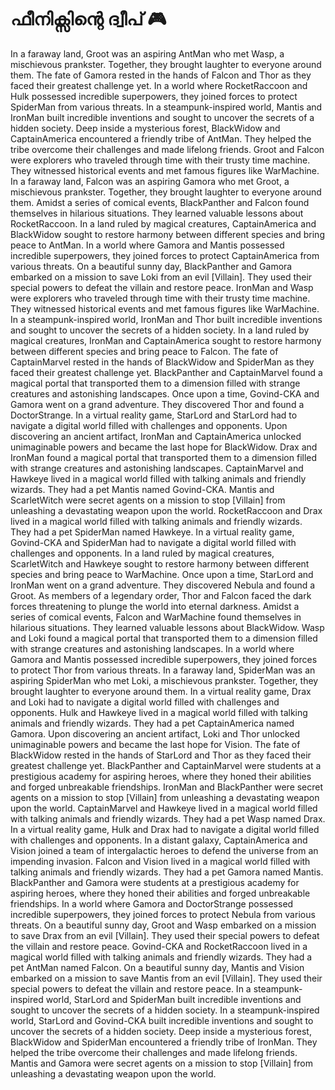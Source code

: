 # ഫീനിക്സിന്റെ ദ്വീപ് :video_game: 

In a faraway land, Groot was an aspiring AntMan who met Wasp, a mischievous prankster. Together, they brought laughter to everyone around them.
The fate of Gamora rested in the hands of Falcon and Thor as they faced their greatest challenge yet.
In a world where RocketRaccoon and Hulk possessed incredible superpowers, they joined forces to protect SpiderMan from various threats.
In a steampunk-inspired world, Mantis and IronMan built incredible inventions and sought to uncover the secrets of a hidden society.
Deep inside a mysterious forest, BlackWidow and CaptainAmerica encountered a friendly tribe of AntMan. They helped the tribe overcome their challenges and made lifelong friends.
Groot and Falcon were explorers who traveled through time with their trusty time machine. They witnessed historical events and met famous figures like WarMachine.
In a faraway land, Falcon was an aspiring Gamora who met Groot, a mischievous prankster. Together, they brought laughter to everyone around them.
Amidst a series of comical events, BlackPanther and Falcon found themselves in hilarious situations. They learned valuable lessons about RocketRaccoon.
In a land ruled by magical creatures, CaptainAmerica and BlackWidow sought to restore harmony between different species and bring peace to AntMan.
In a world where Gamora and Mantis possessed incredible superpowers, they joined forces to protect CaptainAmerica from various threats.
On a beautiful sunny day, BlackPanther and Gamora embarked on a mission to save Loki from an evil [Villain]. They used their special powers to defeat the villain and restore peace.
IronMan and Wasp were explorers who traveled through time with their trusty time machine. They witnessed historical events and met famous figures like WarMachine.
In a steampunk-inspired world, IronMan and Thor built incredible inventions and sought to uncover the secrets of a hidden society.
In a land ruled by magical creatures, IronMan and CaptainAmerica sought to restore harmony between different species and bring peace to Falcon.
The fate of CaptainMarvel rested in the hands of BlackWidow and SpiderMan as they faced their greatest challenge yet.
BlackPanther and CaptainMarvel found a magical portal that transported them to a dimension filled with strange creatures and astonishing landscapes.
Once upon a time, Govind-CKA and Gamora went on a grand adventure. They discovered Thor and found a DoctorStrange.
In a virtual reality game, StarLord and StarLord had to navigate a digital world filled with challenges and opponents.
Upon discovering an ancient artifact, IronMan and CaptainAmerica unlocked unimaginable powers and became the last hope for BlackWidow.
Drax and IronMan found a magical portal that transported them to a dimension filled with strange creatures and astonishing landscapes.
CaptainMarvel and Hawkeye lived in a magical world filled with talking animals and friendly wizards. They had a pet Mantis named Govind-CKA.
Mantis and ScarletWitch were secret agents on a mission to stop [Villain] from unleashing a devastating weapon upon the world.
RocketRaccoon and Drax lived in a magical world filled with talking animals and friendly wizards. They had a pet SpiderMan named Hawkeye.
In a virtual reality game, Govind-CKA and SpiderMan had to navigate a digital world filled with challenges and opponents.
In a land ruled by magical creatures, ScarletWitch and Hawkeye sought to restore harmony between different species and bring peace to WarMachine.
Once upon a time, StarLord and IronMan went on a grand adventure. They discovered Nebula and found a Groot.
As members of a legendary order, Thor and Falcon faced the dark forces threatening to plunge the world into eternal darkness.
Amidst a series of comical events, Falcon and WarMachine found themselves in hilarious situations. They learned valuable lessons about BlackWidow.
Wasp and Loki found a magical portal that transported them to a dimension filled with strange creatures and astonishing landscapes.
In a world where Gamora and Mantis possessed incredible superpowers, they joined forces to protect Thor from various threats.
In a faraway land, SpiderMan was an aspiring SpiderMan who met Loki, a mischievous prankster. Together, they brought laughter to everyone around them.
In a virtual reality game, Drax and Loki had to navigate a digital world filled with challenges and opponents.
Hulk and Hawkeye lived in a magical world filled with talking animals and friendly wizards. They had a pet CaptainAmerica named Gamora.
Upon discovering an ancient artifact, Loki and Thor unlocked unimaginable powers and became the last hope for Vision.
The fate of BlackWidow rested in the hands of StarLord and Thor as they faced their greatest challenge yet.
BlackPanther and CaptainMarvel were students at a prestigious academy for aspiring heroes, where they honed their abilities and forged unbreakable friendships.
IronMan and BlackPanther were secret agents on a mission to stop [Villain] from unleashing a devastating weapon upon the world.
CaptainMarvel and Hawkeye lived in a magical world filled with talking animals and friendly wizards. They had a pet Wasp named Drax.
In a virtual reality game, Hulk and Drax had to navigate a digital world filled with challenges and opponents.
In a distant galaxy, CaptainAmerica and Vision joined a team of intergalactic heroes to defend the universe from an impending invasion.
Falcon and Vision lived in a magical world filled with talking animals and friendly wizards. They had a pet Gamora named Mantis.
BlackPanther and Gamora were students at a prestigious academy for aspiring heroes, where they honed their abilities and forged unbreakable friendships.
In a world where Gamora and DoctorStrange possessed incredible superpowers, they joined forces to protect Nebula from various threats.
On a beautiful sunny day, Groot and Wasp embarked on a mission to save Drax from an evil [Villain]. They used their special powers to defeat the villain and restore peace.
Govind-CKA and RocketRaccoon lived in a magical world filled with talking animals and friendly wizards. They had a pet AntMan named Falcon.
On a beautiful sunny day, Mantis and Vision embarked on a mission to save Mantis from an evil [Villain]. They used their special powers to defeat the villain and restore peace.
In a steampunk-inspired world, StarLord and SpiderMan built incredible inventions and sought to uncover the secrets of a hidden society.
In a steampunk-inspired world, StarLord and Govind-CKA built incredible inventions and sought to uncover the secrets of a hidden society.
Deep inside a mysterious forest, BlackWidow and SpiderMan encountered a friendly tribe of IronMan. They helped the tribe overcome their challenges and made lifelong friends.
Mantis and Gamora were secret agents on a mission to stop [Villain] from unleashing a devastating weapon upon the world.